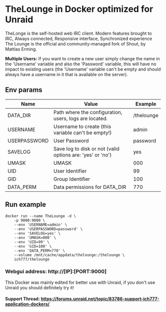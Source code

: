 # TheLounge in Docker optimized for Unraid
TheLonge is the self-hosted web IRC client.
Modern features brought to IRC, Always connected, Responsive interface, Synchronized experience
The Lounge is the official and community-managed fork of Shout, by Mattias Erming.

**Multiple Users:** If you want to create a new user simply change the name in the 'Username' variable and also the 'Password' variable, this will have no impact to existing users (the 'Username' variable can't be empty and should always have a username in it that is available on the server).

## Env params
| Name | Value | Example |
| --- | --- | --- |
| DATA_DIR | Path where the configuration, users, logs are located. | /thelounge |
| USERNAME | Username to create (this variable can't be empty!) | admin |
| USERPASSWORD | User Password | password |
| SAVELOG | Save log to disk or not (valid options are: 'yes' or 'no') | yes |
| UMASK | UMASK | 000 |
| UID | User Identifier | 99 |
| GID | Group Identifier | 100 |
| DATA_PERM | Data permissions for DATA_DIR | 770 |

## Run example
```
docker run --name TheLounge -d \
	-p 9000:9000 \
	--env 'USERNAME=admin' \
	--env 'USERPASSWORD=password' \
	--env 'SAVELOG=yes' \
	--env 'UMASK=000' \
	--env 'UID=99' \
	--env 'GID=100' \
	--env 'DATA_PERM=770' \
	--volume /mnt/cache/appdata/thelounge:/thelounge \
	ich777/thelounge
```

### Webgui address: http://[IP]:[PORT:9000]

This Docker was mainly edited for better use with Unraid, if you don't use Unraid you should definitely try it!

#### Support Thread: https://forums.unraid.net/topic/83786-support-ich777-application-dockers/
